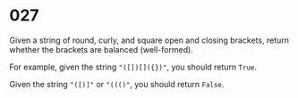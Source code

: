 [_metadata_:number]:-      "27"
[_metadata_:difficulty]:-  "Easy"
[_metadata_:asker]:-       "Facebook"
[_metadata_:tags]:-        "parse"

# 027

Given a string of round, curly, and square open and closing brackets, return whether the brackets are balanced (well-formed).

For example, given the string `"([])[]({})"`, you should return `True`.

Given the string `"([)]"` or `"((()"`, you should return `False`.
